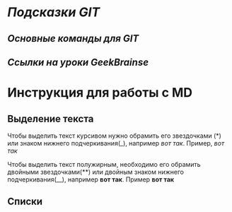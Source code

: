 # __*Подсказки GIT*__

## *Основные команды для GIT*

## *Ссылки на уроки GeekBrainse*

# Инструкция для работы с  MD

## Выделение текста

Чтобы выделить текст курсивом нужно обрамить его звездочками (*) или знаком нижнего подчеркивания(_), например _вот так_. Пример, *вот так*

Чтобы выделить текст полужирным, необходимо его обрамить двойными звездочками(**) или двойным знаком нижнего подчеркивания(__), например __вот так__. Пример **вот так**

## Списки